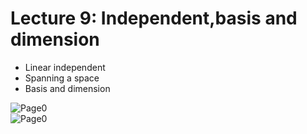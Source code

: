 # Lecture 9: Independent,basis and dimension
* Linear independent
* Spanning a space
* Basis and dimension

![Page0](https://github.com/zhukuixi/RainyNight/blob/master/LinearAlgebra/Images/L9_1.jpg)  
![Page0](https://github.com/zhukuixi/RainyNight/blob/master/LinearAlgebra/Images/L9_2.jpg)  
